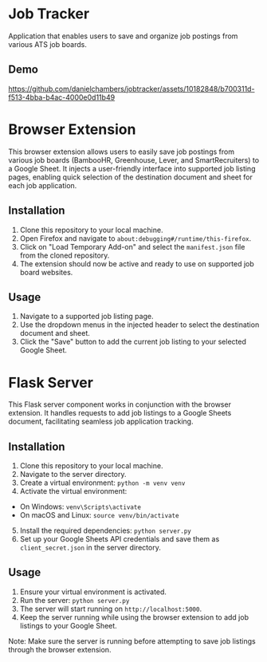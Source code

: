 # Job Tracker
Application that enables users to save and organize job postings from various ATS job boards.

## Demo

https://github.com/danielchambers/jobtracker/assets/10182848/b700311d-f513-4bba-b4ac-4000e0d11b49

# Browser Extension

This browser extension allows users to easily save job postings from various job boards (BambooHR, Greenhouse, Lever, and SmartRecruiters) to a Google Sheet. It injects a user-friendly interface into supported job listing pages, enabling quick selection of the destination document and sheet for each job application.

## Installation

1. Clone this repository to your local machine.
2. Open Firefox and navigate to `about:debugging#/runtime/this-firefox`.
3. Click on "Load Temporary Add-on" and select the `manifest.json` file from the cloned repository.
4. The extension should now be active and ready to use on supported job board websites.

## Usage

1. Navigate to a supported job listing page.
2. Use the dropdown menus in the injected header to select the destination document and sheet.
3. Click the "Save" button to add the current job listing to your selected Google Sheet.

# Flask Server

This Flask server component works in conjunction with the browser extension. It handles requests to add job listings to a Google Sheets document, facilitating seamless job application tracking.

## Installation

1. Clone this repository to your local machine.
2. Navigate to the server directory.
3. Create a virtual environment: `python -m venv venv`
4. Activate the virtual environment:
- On Windows: `venv\Scripts\activate`
- On macOS and Linux: `source venv/bin/activate`
5. Install the required dependencies: `python server.py`
6. Set up your Google Sheets API credentials and save them as `client_secret.json` in the server directory.

## Usage

1. Ensure your virtual environment is activated.
2. Run the server: `python server.py`
3. The server will start running on `http://localhost:5000`.
4. Keep the server running while using the browser extension to add job listings to your Google Sheet.

Note: Make sure the server is running before attempting to save job listings through the browser extension.  
